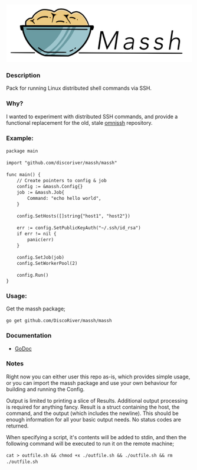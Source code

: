 ![logo](./doc/logo.jpg)

### Description
Pack for running Linux distributed shell commands via SSH. 

### Why?
I wanted to experiment with distributed SSH commands, and provide a functional replacement for the old, 
stale [omnissh](https://github.com/rykugur/omnissh) repository.

### Example:

```
package main

import "github.com/discoriver/massh/massh"

func main() {
	// Create pointers to config & job
	config := &massh.Config{}
	job := &massh.Job{
		Command: "echo hello world",
	}
	
	config.SetHosts([]string{"host1", "host2"})
	
	err := config.SetPublicKeyAuth("~/.ssh/id_rsa")
	if err != nil {
		panic(err)
	}
	
	config.SetJob(job)
	config.SetWorkerPool(2)
	
	config.Run()
}
```

### Usage:
Get the massh package;

```go get github.com/DiscoRiver/massh/massh```

### Documentation

* [GoDoc](https://godoc.org/github.com/DiscoRiver/massh/massh)

### Notes
Right now you can either user this repo as-is, which provides simple usage, or you can import the massh
package and use your own behaviour for building and running the Config.

Output is limited to printing a slice of Results. Additional output processing is required for anything
fancy. Result is a struct containing the host, the command, and the output (which includes the newline). 
This should be enough information for all your basic output needs. No status codes are returned. 

When specifying a script, it's contents will be added to stdin, and then the following command will be
executed to run it on the remote machine;

```cat > outfile.sh && chmod +x ./outfile.sh && ./outfile.sh && rm ./outfile.sh```

